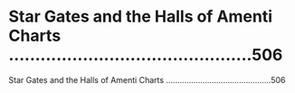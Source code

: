 # Star Gates and the Halls of Amenti Charts ..............................................506

Star Gates and the Halls of Amenti Charts ..............................................506